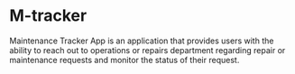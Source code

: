 # M-tracker
Maintenance Tracker App is an application that provides users with the ability to reach out to operations or repairs department regarding repair or maintenance requests and monitor the status of their request.

